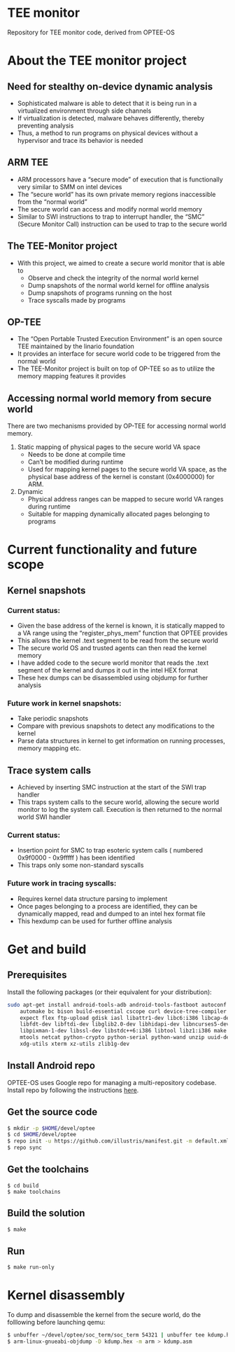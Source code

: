 TEE monitor
===
Repository for TEE monitor code, derived from OPTEE-OS

# About the TEE monitor project
## Need for stealthy on-device dynamic analysis
- Sophisticated malware is able to detect that it is being run in a virtualized environment through side channels
- If virtualization is detected, malware behaves differently, thereby preventing analysis
- Thus, a method to run programs on physical devices without a hypervisor and trace its behavior is needed

## ARM TEE
- ARM processors have a “secure mode” of execution that is functionally very similar to SMM on intel devices
- The “secure world” has its own private memory regions inaccessible from the “normal world”
- The secure world can access and modify normal world memory
- Similar to SWI instructions to trap to interrupt handler, the “SMC” (Secure Monitor Call) instruction can be used to trap to the secure world

## The TEE-Monitor project
- With this project, we aimed to create a secure world monitor that is able to 
    - Observe and check the integrity of the normal world kernel
    - Dump snapshots of the normal world kernel for offline analysis
    - Dump snapshots of programs running on the host
    - Trace syscalls made by programs

## OP-TEE
- The “Open Portable Trusted Execution Environment” is an open source TEE maintained by the linario foundation
- It provides an interface for secure world code to be triggered from the normal world
- The TEE-Monitor project is built on top of OP-TEE so as to utilize the memory mapping features it provides

## Accessing normal world memory from secure world
There are two mechanisms provided by OP-TEE for accessing normal world memory.
1. Static mapping of physical pages to the secure world VA space
    - Needs to be done at compile time
    - Can’t be modified during runtime
    - Used for mapping kernel pages to the secure world VA space, as the physical base address of the kernel is constant (0x4000000) for ARM.
2. Dynamic 
    - Physical address ranges can be mapped to secure world VA ranges during runtime
    - Suitable for mapping dynamically allocated pages belonging to programs

# Current functionality and future scope
## Kernel snapshots
### Current status:
- Given the base address of the kernel is known, it is statically mapped to a VA range using the “register_phys_mem” function that OPTEE provides
- This allows the kernel .text segment to be read from the secure world
- The secure world OS and trusted agents can then read the kernel memory
- I have added code to the secure world monitor that reads the .text segment of the kernel and dumps it out in the intel HEX format
- These hex dumps can be disassembled using objdump for further analysis

### Future work in kernel snapshots:
- Take periodic snapshots
- Compare with previous snapshots to detect any modifications to the kernel
- Parse data structures in kernel to get information on running processes, memory mapping etc.

## Trace system calls
- Achieved by inserting SMC instruction at the start of the SWI trap handler
- This traps system calls to the secure world, allowing the secure world monitor to log the system call. Execution is then returned to the normal world SWI handler

### Current status:
- Insertion point for SMC to trap esoteric system calls ( numbered 0x9f0000 - 0x9fffff ) has been identified
- This traps only some non-standard syscalls

### Future work in tracing syscalls:
- Requires kernel data structure parsing to implement
- Once pages belonging to a process are identified, they can be dynamically mapped, read and dumped to an intel hex format file
- This hexdump can be used for further offline analysis

# Get and build

## Prerequisites
Install the following packages (or their equivalent for your distribution):
```bash
sudo apt-get install android-tools-adb android-tools-fastboot autoconf \
	automake bc bison build-essential cscope curl device-tree-compiler \
	expect flex ftp-upload gdisk iasl libattr1-dev libc6:i386 libcap-dev \
	libfdt-dev libftdi-dev libglib2.0-dev libhidapi-dev libncurses5-dev \
	libpixman-1-dev libssl-dev libstdc++6:i386 libtool libz1:i386 make \
	mtools netcat python-crypto python-serial python-wand unzip uuid-dev \
	xdg-utils xterm xz-utils zlib1g-dev
```

## Install Android repo
OPTEE-OS uses Google repo for managing a multi-repository codebase. Install repo by following the instructions [here](https://source.android.com/setup/build/downloading).

## Get the source code
```bash
$ mkdir -p $HOME/devel/optee
$ cd $HOME/devel/optee
$ repo init -u https://github.com/illustris/manifest.git -m default.xml
$ repo sync
```

## Get the toolchains
```
$ cd build
$ make toolchains
```

## Build the solution
```bash
$ make
```

## Run
```bash
$ make run-only
```


# Kernel disassembly
To dump and disassemble the kernel from the secure world, do the folllowing before launching qemu:
```bash
$ unbuffer ~/devel/optee/soc_term/soc_term 54321 | unbuffer tee kdump.hex # Dump kernel to a .hex file
$ arm-linux-gnueabi-objdump -D kdump.hex -m arm > kdump.asm
```
